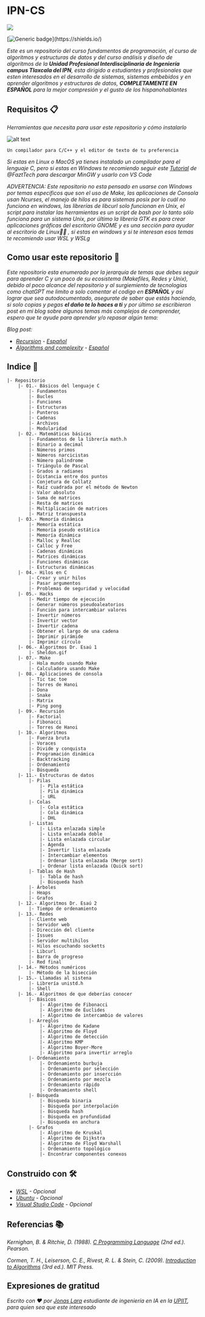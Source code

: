 # IPN-CS

![](/00.-Sources/Ipn.svg)

[![Generic badge](https://img.shields.io/badge/Made%20with-C-rgb(1,143,204).svg)](https://shields.io/)

_Este es un repositorio del curso fundamentos de programación, el curso de algoritmos y estructuras de datos y del curso análisis y diseño de algoritmos de la  **Unidad Profesional Interdisciplinaria de Ingeniería campus Tlaxcala del IPN**, esta dirigido a estudiantes y profesionales que esten interesados en el desarrollo de sistemas, sistemas embebidos y en aprender algoritmos y estructuras de datos, **COMPLETAMENTE EN ESPAÑOL** para la mejor compresión y el gusto de los hispanohablantes_

## Requisitos 📋

_Herramientas que necesita para usar este repositorio y cómo instalarlo_

![alt text](/00.-Sources/vs.png)

```
Un compilador para C/C++ y el editor de texto de tu preferencia
```

_Si estas en Linux o MacOS ya tienes instalado un compilador para el lenguaje C, pero si estas en Windows te recomiendo seguir este [Tutorial](https://www.youtube.com/watch?v=v3ENcQpoA5A) de @FaztTech para descargar MinGW y usarlo con VS Code_

_ADVERTENCIA: Este repositorio no esta pensado en usarse con Windows por temas especificos que son el uso de Make, las aplicaciones de Consola usan Ncurses, el manejo de hilos es para sistemas posix por lo cuál no funciona en windows, las librerías de libcurl solo funcionan en Unix, el script para instalar las herramientas es un script de bash por lo tanto sólo funciona para un sistema Unix, por último la librería GTK es para crear aplicaciones gráficas del escritorio GNOME y es una sección para ayudar al escritorio de Linux🤷‍♂️ , si estas en windows y si te interesan esos temas te recomiendo usar WSL y WSLg_

## Como usar este repositorio 🔧

_Este repositorio esta enumerado por la jerarquía de temas que debes seguir para aprender C y un poco de su ecosistema (Makefiles, Redes y Unix), debido al poco alcance del repositorio y al surgiemiento de tecnologías como chatGPT me limito a solo comentar el codigo en **ESPAÑOL** y así lograr que sea autodocumentado, asegurate de saber que estás haciendo, si solo copias y pegas **el daño te lo haces a ti** y por último se escribieron post en mi blog sobre algunos temas más complejos de comprender, espero que te ayude para aprender y/o repasar algún tema:_

_Blog post:_
- _[Recursion](https://jonas1ara.github.io/posts/algorithms-and-complexity/) - [Español](https://github.com/jonas1ara/IPN-CS/tree/master/09.-Recursi%C3%B3n)_
- _[Algorithms and complexity](https://jonas1ara.github.io/posts/recursion/) - [Español](https://github.com/jonas1ara/IPN-CS/tree/master/10.-Algoritmos)_

## Indice 📖

```
|- Repositorio
    |- 01.- Básicos del lenguaje C
        |- Fundamentos
        |- Bucles
        |- Funciones
        |- Estructuras
        |- Punteros
        |- Cadenas
        |- Archivos
        |- Modularidad
    |- 02.- Matemáticas básicas
        |- Fundamentos de la librería math.h
        |- Binario a decimal
        |- Números primos
        |- Números narcicistas
        |- Número palindrome
        |- Triángulo de Pascal
        |- Grados a radianes
        |- Distancia entre dos puntos
        |- Conjetura de Collatz
        |- Raíz cuadrada por el método de Newton
        |- Valor absoluto
        |- Suma de matrices
        |- Resta de matrices
        |- Multiplicación de matrices
        |- Matriz transpuesta
    |- 03.- Memoría dinámica
        |- Memoría estática
        |- Memoría pseudo estática
        |- Memoría dinámica
        |- Malloc y Realloc
        |- Calloc y Free
        |- Cadenas dinámicas
        |- Matrices dinámicas
        |- Funciones dinámicas
        |- Estructuras dinámicas
    |- 04.- Hilos en C 
        |- Crear y unir hilos
        |- Pasar argumentos
        |- Problemas de seguridad y velocidad
    |- 05.- Hacks
        |- Medir tiempo de ejecución
        |- Generar números pseudoaleatorios
        |- Función para intercambiar valores
        |- Invertir números
        |- Invertir vector
        |- Invertir cadena
        |- Obtener el largo de una cadena
        |- Imprimir pirámide
        |- Imprimir círculo
    |- 06.- Algoritmos Dr. Esaú 1
        |- Sheldon.gif
    |- 07.- Make
        |- Hola mundo usando Make
        |- Calculadora usando Make
    |- 08.- Aplicaciones de consola
        |- Tic tac toe
        |- Torres de Hanoi
        |- Dona
        |- Snake
        |- Matrix
        |- Ping pong
    |- 09.- Recursión 
        |- Factorial
        |- Fibonacci
        |- Torres de Hanoi
    |- 10.- Algoritmos 
        |- Fuerza bruta
        |- Voraces
        |- Divide y conquista
        |- Programación dinámica
        |- Backtracking
        |- Ordenamiento
        |- Búsqueda
    |- 11.- Estructuras de datos 
        |- Pilas
            |- Pila estática
            |- Pila dinámica
            |- URL
        |- Colas
            |- Cola estática
            |- Cola dinámica
            |- DHL
        |- Listas 
            |- Lista enlazada simple
            |- Lista enlazada doble
            |- Lista enlazada circular
            |- Agenda
            |- Invertir lista enlazada
            |- Intercambiar elementos
            |- Ordenar lista enlazada (Merge sort)
            |- Ordenar lista enlazada (Quick sort)
        |- Tablas de Hash
            |- Tabla de hash
            |- Búsqueda hash
        |- Árboles
        |- Heaps
        |- Grafos
    |- 12.- Algoritmos Dr. Esaú 2
        |- Tiempo de ordenamiento
    |- 13.- Redes
        |- Cliente web
        |- Servidor web
        |- Dirección del cliente
        |- Issues
        |- Servidor multihilos
        |- Hilos escuchando socketts
        |- Libcurl
        |- Barra de progreso
        |- Red final
    |- 14.- Métodos numéricos
        |- Método de la bisección
    |- 15.- Llamadas al sistena 
        |- Librería unistd.h
        |- Shell
    |- 16.- Algoritmos de que deberías conocer 
        |- Básicos
            |- Algoritmo de Fibonacci
            |- Algoritmo de Euclides
            |- Algoritmo de intercambio de valores
        |- Arreglos
            |- Algoritmo de Kadane
            |- Algoritmo de Floyd
            |- Algoritmo de detección
            |- Algoritmo KMP
            |- Algoritmo Boyer-More
            |- Algoritmo para invertir arreglo
        |- Ordenamiento
            |- Ordenamiento burbuja
            |- Ordenamiento por selección
            |- Ordenamiento por insercción
            |- Ordenamiento por mezcla
            |- Ordenamiento rápido
            |- Ordenamiento shell
        |- Búsqueda
            |- Búsqueda binaria
            |- Búsqueda por interpolación
            |- Búsqueda hash
            |- Búsqueda en profundidad
            |- Búsqueda en anchura
        |- Grafos
            |- Algoritmo de Kruskal
            |- Algoritmo de Dijkstra
            |- Algoritmo de Floyd Warshall
            |- Ordenamiento topológico
            |- Encontrar componentes conexos

```


## Construido con 🛠️

* _[WSL](https://learn.microsoft.com/en-us/windows/wsl/install) - Opcional_
* _[Ubuntu](https://ubuntu.com/) - Opcional_
* _[Visual Studio Code](https://code.visualstudio.com/) - Opcional_

## Referencias 📚

_Kernighan, B. & Ritchie, D. (1988). [C Programming Language](https://www.amazon.com/Programming-Language-2nd-Brian-Kernighan/dp/0131103628/ref=sr_1_1?dchild=1&keywords=language+c+dennis&qid=1618383287&sr=8-1) (2nd ed.). Pearson._

_Cormen, T. H., Leiserson, C. E., Rivest, R. L. & Stein, C. (2009). [Introduction to Algorithms](https://www.amazon.com/Introduction-Algorithms-3rd-MIT-Press/dp/0262033844) (3rd ed.). MIT Press._

## Expresiones de gratitud

_Escrito con ❤️ por [Jonas Lara](https://medium.com/@jonas_lara) estudiante de ingeniería en IA en la [UPIIT](https://www.upiit.ipn.mx/), para quien sea que este interesado_
